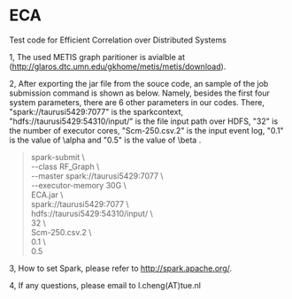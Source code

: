 # ECA
Test code for Efficient Correlation over Distributed Systems

1, The used METIS graph paritioner is avialble at (http://glaros.dtc.umn.edu/gkhome/metis/metis/download).

2, After exporting the jar file from the souce code, an sample of the job submission command is shown as below. Namely, besides the first four system parameters, there are 6 other parameters in our codes. There, "spark://taurusi5429:7077" is the sparkcontext, "hdfs://taurusi5429:54310/input/" is the file input path over HDFS, "32" is the number of executor cores, "Scm-250.csv.2" is the input event log, "0.1" is the value of \alpha and "0.5" is the value of \beta .
> spark-submit \ <br/>
  --class RF_Graph \ <br/>
  --master spark://taurusi5429:7077 \ <br/>
  --executor-memory 30G \ <br/>
  ECA.jar \ <br/>
  spark://taurusi5429:7077 \ <br/>
  hdfs://taurusi5429:54310/input/ \ <br/>
  32 \ <br/>
  Scm-250.csv.2 \ <br/>
  0.1 \ <br/>
  0.5 <br/>

3, How to set Spark, please refer to http://spark.apache.org/.

4, If any questions, please email to l.cheng(AT)tue.nl
